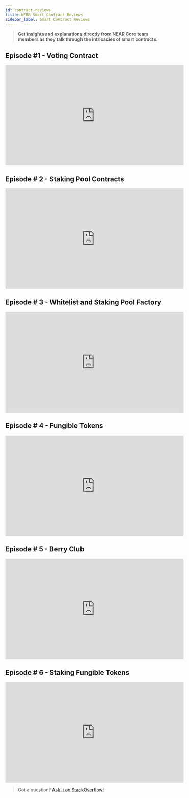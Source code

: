 ```yaml
---
id: contract-reviews
title: NEAR Smart Contract Reviews
sidebar_label: Smart Contract Reviews
---
```


> **Get insights and explanations directly from NEAR Core team members as they talk through the intricacies of smart contracts.**

## Episode #1 - Voting Contract

<iframe
  width="560"
  height="315"
  src="https://www.youtube-nocookie.com/embed/BA7VeUS_RAA"
  frameborder="0"
  allow="accelerometer; autoplay; clipboard-write; encrypted-media; gyroscope; picture-in-picture"
  allowfullscreen>
</iframe>

## Episode # 2 - Staking Pool Contracts

<iframe
  width="560"
  height="315"
  src="https://www.youtube-nocookie.com/embed/ny6_YIlkxYM"
  frameborder="0"
  allow="accelerometer; autoplay; clipboard-write; encrypted-media; gyroscope; picture-in-picture"
  allowfullscreen>
</iframe>

## Episode # 3 - Whitelist and Staking Pool Factory

<iframe
  width="560"
  height="315"
  src="https://www.youtube-nocookie.com/embed/S6-1GokbGy0"
  frameborder="0"
  allow="accelerometer; autoplay; clipboard-write; encrypted-media; gyroscope; picture-in-picture"
  allowfullscreen>
</iframe>

## Episode # 4 - Fungible Tokens

<iframe
  width="560"
  height="315"
  src="https://www.youtube-nocookie.com/embed/GsDB_YN51SQ"
  frameborder="0"
  allow="accelerometer; autoplay; clipboard-write; encrypted-media; gyroscope; picture-in-picture"
  allowfullscreen>
</iframe>

## Episode # 5 - Berry Club

<iframe
  width="560"
  height="315"
  src="https://www.youtube-nocookie.com/embed/W_nI1C3_sQs"
  frameborder="0"
  allow="accelerometer; autoplay; clipboard-write; encrypted-media; gyroscope; picture-in-picture"
  allowfullscreen>
</iframe>

## Episode # 6 - Staking Fungible Tokens

<iframe
  width="560"
  height="315"
  src="https://www.youtube-nocookie.com/embed/7g6C-UeDumg"
  frameborder="0"
  allow="accelerometer; autoplay; clipboard-write; encrypted-media; gyroscope; picture-in-picture"
  allowfullscreen>
</iframe>

> Got a question?
> <a href="https://stackoverflow.com/questions/tagged/nearprotocol">
> <h8>Ask it on StackOverflow!</h8>
> </a>
